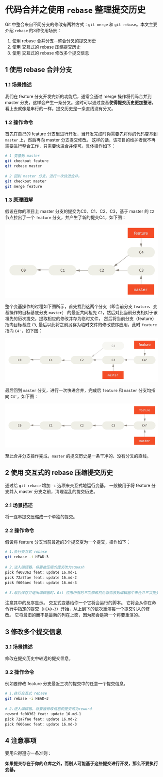 # 代码合并之使用 `rebase` 整理提交历史

Git 中整合来自不同分支的修改有两种方式：`git merge` 和 `git rebase`。本文主要介绍 `rebase` 的3种使用场景：

1. 使用 rebase 合并分支--整合分叉的提交历史
2. 使用 交互式的 rebase 压缩提交历史
3. 使用 交互式的 rebase 修改多个提交信息

## 1 使用 rebase 合并分支

### 1.1 场景描述

我们在 feature 分支开发完新的功能后，通常会通过 merge 操作将代码合并到 master 分支，这样会产生一条分叉。这时可以通过变基**使得提交历史更加整洁**，看上去就像是串行的一样，提交历史是一条直线没有分叉。

### 1.2 操作命令

首先在自己的 feature 分支里进行开发，当开发完成时你需要先将你的代码变基到 `master` 上，然后再向 master 分支提交修改。 这样的话，该项目的维护者就不再需要进行整合工作，只需要快进合并便可。具体操作如下：

```bash
# 1 变基到 master
git checkout feature
git rebase master

# 2 回到 master 分支，进行一次快进合并。
git checkout master
git merge feature
```

### 1.3 原理图解

假设在你的项目上 master 分支的提交为C0、C1、C2、C3，基于 master 的 `C2` 节点拉出了一个 `feature` 分支，并产生了新的提交C4，如下图：

![16-1](./images/16-1.png)

整个变基操作的过程如下图所示，首先找到这两个分支（即当前分支 `feature`、变基操作的目标基底分支 `master`） 的最近共同祖先 `C2`，然后对比当前分支相对于该祖先的历次提交，提取相应的修改并存为临时文件， 然后将当前分支（feature）指向目标基底 `C3`, 最后以此将之前另存为临时文件的修改依序应用，此时 `feature` 指向 `C4'`，如下图：



![16-2](./images/16-2.png)

最后回到 `master` 分支，进行一次快进合并，完成后 `feature` 和 `master` 分支均指向 `C4'`，如下图：

![16-3](./images/16-3.png)

至此合并分支操作完成，`master` 的提交历史是一条干净的、没有分叉的直线。

## 2 使用 交互式的 rebase 压缩提交历史

通过给 `git rebase` 增加 `-i` 选项来交互式地运行变基。 一般被用于将 feature 分支并入 master 分支之前，清理混乱的提交历史。

### 2.1 场景描述

将一连串提交压缩成一个单独的提交。

### 2.2 操作命令

假设将 feature 分支当前最近的3个提交变为一个提交，操作如下：

```bash
# 1.执行交互式 rebase
git rebase -i HEAD~3

# 2.进入编辑器，将要被压缩的提交改为squash
pick fe08362 feat: update 16.md-1
pick 72a7fae feat: update 16.md-2
pick f606aec feat: update 16.md-3

# 3.最后保存并退出编辑器时，Git 应用所有的三次修改然后将你放到编辑器中来合并三次提交信息：
```

注意其中的反序显示。 交互式变基给你一个它将会运行的脚本。 它将会从你在命令行中指定的提交（`HEAD~3`）开始，从上到下的依次重演每一个提交引入的修改。 它将最旧的而不是最新的列在上面，因为那会是第一个将要重演的。

## 3 修改多个提交信息

### 3.1 场景描述

修改在提交历史中较远的提交信息。

### 3.2 操作命令

例如要修改 feature 分支最近三次的提交中的任意一个提交信息。

```bash
# 1.执行交互式 rebase
git rebase -i HEAD~3

# 2.进入编辑器，将要被修改信息的提交改为reword
reword fe08362 feat: update 16.md-1
pick 72a7fae feat: update 16.md-2
pick f606aec feat: update 16.md-3
```



## 4 注意事项

要用它得遵守一条准则：

**如果提交存在于你的仓库之外，而别人可能基于这些提交进行开发，那么不要执行变基。**

